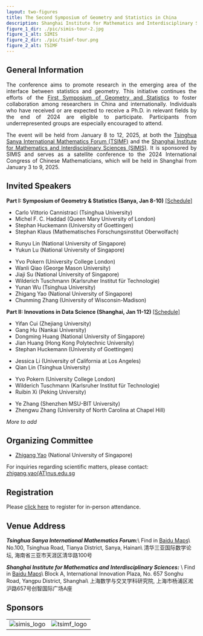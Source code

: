 ```yaml
---
layout: two-figures
title: The Second Symposium of Geometry and Statistics in China
description: Shanghai Institute for Mathematics and Interdisciplinary Sciences, The Tsinghua Sanya International Mathematics Forum <br> Sanya and Shanghai January 8 - 12, 2025
figure_1_dir: ./pic/simis-tour-2.jpg
figure_1_alt: SIMIS
figure_2_dir: ./pic/tsimf-tour.png
figure_2_alt: TSIMF
---
```

<!-- ![tour](./pic/simis-tour-2.jpg)
![tour](./pic/tsimf-tour.png) -->


<!-- <table style="width:100%">
<tr>
<td><img src="./pic/simis-tour-2.jpg" alt="yanqi"></td>
<td><img src="./pic/tsimf-tour.png" alt="ymsc"></td>
</tr>
</table> -->

## General Information
 <!-- <p style="text-align:justify;">
 The purpose of the conference is to promote the research on the emerging field of interface of statistics and geometry among researchers in China and beyond. This is a continuous effort, following the <a href="https://zhigang-yao.github.io/bimsa-satellite/">First Symposium of Geometry and Statistics</a>. Anyone who has received a Ph.D. or expects to receive a Ph.D. by the end of 2024 in the relevant field is eligible to attend. Participants from under-represented groups are especially encouraged to attend.
 </p> -->


 <!-- <p style="text-align:justify;">
The conference will take place at the <a href="http://www.tsimf.cn/">Tsinghua Sanya International Mathematics Forum (TSIMF)</a> and <a href="https://www.simis.cn/">Shanghai Institute for Mathematics and Interdisciplinary Sciences (SIMIS)</a>, sponsored by SIMIS, during January 8 - 12, 2025. This conference is a satellite conference of the 2024 Annual International Congress of Chinese Mathematicians scheduled in Shanghai Beijing during January 3 - 9, 2025.
 </p> -->
 
<p style="text-align:justify;">
The conference aims to promote research in the emerging area of the interface between statistics and geometry. This initiative continues the efforts of the <a href="https://zhigang-yao.github.io/bimsa-satellite/">First Symposium of Geometry and Statistics</a> to foster collaboration among researchers in China and internationally. Individuals who have received or are expected to receive a Ph.D. in relevant fields by the end of 2024 are eligible to participate. Participants from underrepresented groups are especially encouraged to attend.
</p>

<p style="text-align:justify;">
The event will be held from January 8 to 12, 2025, at both the <a href="http://www.tsimf.cn/">Tsinghua Sanya International Mathematics Forum (TSIMF)</a> and the <a href="https://www.simis.cn/">Shanghai Institute for Mathematics and Interdisciplinary Sciences (SIMIS)</a>. It is sponsored by SIMIS and serves as a satellite conference to the 2024 International Congress of Chinese Mathematicians, which will be held in Shanghai from January 3 to 9, 2025.
</p>

## Invited Speakers 
**Part I: Symposium of Geometry & Statistics (Sanya, Jan 8-10)** [[Schedule]](./attachements/Schedule-Sanya.pdf)
- Carlo Vittorio Cannistraci (Tsinghua University)
- Michel F. C. Haddad (Queen Mary University of London) 
- Stephan Huckemann (University of Goettingen)
- Stephan Klaus (Mathematisches Forschungsinstitut Oberwolfach)
<!-- - Bingjie Li (National University of Singapore) -->
- Runyu Lin (National University of Singapore)
- Yukun Lu (National University of Singapore)
<!-- - Ezra Miller (Duke University, *pending*) -->
- Yvo Pokern (University College London)
- Wanli Qiao (George Mason University)
- Jiaji Su (National University of Singapore)
- Wilderich Tuschmann (Karlsruher Institut für Technologie)
- Yunan Wu (Tsinghua University)
- Zhigang Yao (National University of Singapore)
- Chunming Zhang (University of Wisconsin-Madison)
<!-- - Ye Zhang (Shenzhen MSU-BIT University) -->


**Part II: Innovations in Data Science (Shanghai, Jan 11-12)** [[Schedule]](./attachements/Schedule-Shanghai.pdf)
- Yifan Cui (Zhejiang University)
- Gang Hu (Nankai University)
- Dongming Huang (National University of Singapore)
- Jian Huang (Hong Kong Polytechnic University)
- Stephan Huckemann (University of Goettingen)
<!-- - Yuqi Gu (Columbia University) -->
- Jessica Li (University of California at Los Angeles)
- Qian Lin (Tsinghua University)
<!-- - Ezra Miller (Duke University, *pending*) -->
- Yvo Pokern (University College London)
- Wilderich Tuschmann (Karlsruher Institut für Technologie)
- Ruibin Xi (Peking University)
<!-- - Chunming Zhang (University of Wisconsin-Madison) -->
- Ye Zhang (Shenzhen MSU-BIT University)
- Zhengwu Zhang (University of North Carolina at Chapel Hill)

*More to add*

## Organizing Committee
* [Zhigang Yao](https://zhigang-yao.github.io/) (National University of Singapore)

For inquiries regarding scientific matters, please contact: <a href="mailto:zhigang.yao@nus.edu.sg">zhigang.yao(AT)nus.edu.sg</a>
  
<!-- ## Contact Information
Scientific Aspects Enquiries: <a href="mailto:zhigang.yao@nus.edu.sg">zhigang.yao(AT)nus.edu.sg</a> -->

<!-- ## Activities
Please [click here](URl-TBA) for schedule and abstracts. -->


## Registration
Please [click here](https://forms.office.com/r/5FVkEs8wgy) to register for in-person attendance.
<!-- Register [here](URL-TBA) to attend in-person. -->
<!-- ## Schedule -->

<!-- <p><strong>Monday, Jan. 8, 2025 (Singapore Time)</strong></p>

<table width="850">
<tbody>
  <tr>
    <td width="150">8:30</td>
    <td colspan="2" >Breakfast</td>
  </tr>
  <tr>
    <td width="150">8:45–8:55</td>
    <td width="200">xxx</td>
    <td width="500">Welcome Remarks</td>
  </tr>
  <tr>
    <td width="150">8:55–9:00</td>
    <td width="200">xxx</td>
    <td width="500">Remarks</td>
  </tr>
  <tr>
    <td width="150"></td>
    <td colspan="2"> <strong>Morning Session Chair:</strong> xxx</td>
  </tr>
  <tr>
    <td width="150">9:00–10:00</td>
    <td width="200">Name TBA</td>
    <td width="500"><strong>Title:</strong> Some title here<br>
    <strong>Abstract:</strong> Some abstract text here</td>
  </tr>
  <tr>
    <td width="150">10:00–10:10</td>
    <td colspan="2">Break</td>
  </tr>
  <tr>
    <td width="150">10:10–11:10</td>
    <td width="200">xxx</td>
    <td width="500">xxx</td>
  </tr>
  <tr>
    <td width="150">11:10–11:20</td>
    <td colspan="2">Break</td>
  </tr>
  <tr>
    <td width="150">11:20–12:20</td>
    <td width="200">xxx</td>
    <td width="500">xxx</td>
  </tr>
  <tr>
    <td width="150"> 12:20–13:50</td>
    <td colspan="2">Group Photo, followed by lunch</td>
  </tr>
  <tr>
    <td width="00"></td>
    <td colspan="2"> <strong>Afternoon Session Chair:</strong> xxx</td>
  </tr>
  <tr>
    <td width="150">13:50–14:50</td>
    <td width="200">xxx</td>
    <td width="500">xxx</td>
  </tr>
  <tr>
    <td width="150">14:50–15:00</td>
    <td colspan="2">Break</td>
  </tr>
  <tr>
    <td width="150">15:00-16:00</td>
    <td width="200">xxx</td>
    <td width="500">xxx</td>
  </tr>
  <tr>
    <td width="150">16:00-16:10</td>
    <td colspan="2">Break</td>
  </tr>
  <tr>
    <td width="150">16:10-17:10</td>
    <td width="200">xxx</td>
    <td width="500">xxx</td>
  </tr>
</tbody>
</table>

<p>* Virtual Presentation</p>
<hr /> -->

## Venue Address
***Tsinghua Sanya International Mathematics Forum:***\\
Find in [Baidu Maps](https://j.map.baidu.com/e0/WeO)\\
No.100, Tsinghua Road, Tianya  District, Sanya, Hainan\\
清华三亚国际数学论坛, 海南省三亚市天涯区清华路100号

***Shanghai Institute for Mathematics and Interdisciplinary Sciences:*** \\
Find in [Baidu Maps](https://map.baidu.com/?shareurl=1&poiShareUid=975c5d334fec5df33a13fdb0)\\
Block A, International Innovation Plaza, No. 657 Songhu Road, Yangpu District, Shanghai\\
上海数学与交叉学科研究院, 上海市杨浦区淞沪路657号创智国际广场A座




## Sponsors
<table>
<tr>
<td width="50%"><img src="./pic/simis-logo-download.png" alt="simis_logo"></td>
<td width="50%"><img src="./pic/tsimf.png" alt="tsimf_logo"></td>
</tr>
</table>
